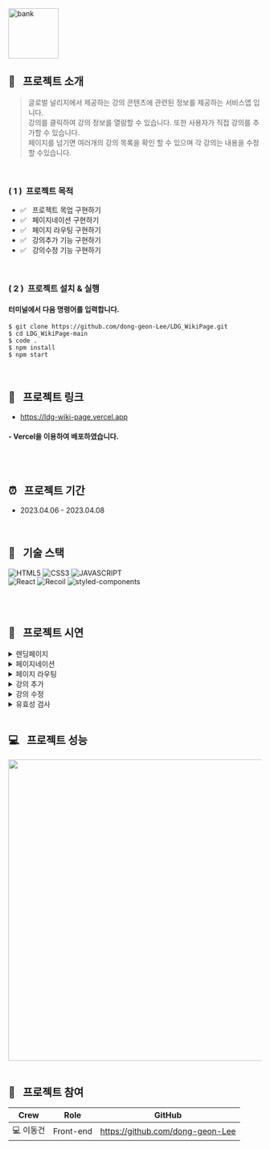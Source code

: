 <img width="100" height="100" alt="bank" src="https://user-images.githubusercontent.com/69576865/230712810-27566d38-e036-4901-b016-1fb37d98363f.png">


## :mag_right: &nbsp; 프로젝트 소개

> 글로벌 널리지에서 제공하는 강의 콘텐츠에 관련된 정보를 제공하는 서비스앱 입니다. </br> 
> 강의를 클릭하여 강의 정보를 열람할 수 있습니다. 또한 사용자가 직접 강의를 추가할 수 있습니다.  
> 페이지를 넘기면 여러개의 강의 목록을 확인 할 수 있으며 각 강의는 내용을 수정할 수있습니다. 

</br>

### ( 1 ) &nbsp;프로젝트 목적  
- :white_check_mark: &nbsp; 프로젝트 목업 구현하기
- :white_check_mark: &nbsp; 페이지네이션 구현하기
- :white_check_mark: &nbsp; 페이지 라우팅 구현하기
- :white_check_mark: &nbsp; 강의추가 기능 구현하기
- :white_check_mark: &nbsp; 강의수정 기능 구현하기
</br>

### ( 2 ) &nbsp;프로젝트 설치 & 실행
#### 터미널에서 다음 명령어를 입력합니다. 

```
$ git clone https://github.com/dong-geon-Lee/LDG_WikiPage.git
$ cd LDG_WikiPage-main 
$ code .
$ npm install
$ npm start
```

<br/>

## :link: &nbsp; 프로젝트 링크 
- https://ldg-wiki-page.vercel.app
#### - Vercel을 이용하여 배포하였습니다.
<br/>
<br/>

## :alarm_clock: &nbsp; 프로젝트 기간
 - 2023.04.06 - 2023.04.08
<br/>

## :seedling: &nbsp; 기술 스택
![HTML5](https://img.shields.io/badge/HTML5-E34F26?style=for-the-badge&logo=HTML5&logoColor=fff)
![CSS3](https://img.shields.io/badge/CSS3-1572B6?style=for-the-badge&logo=CSS3&logoColor=fff)
![JAVASCRIPT](https://img.shields.io/badge/JavaScript-343a40?style=for-the-badge&logo=JavaScript&logoColor=F7DF1E)  
![React](https://img.shields.io/badge/React-444444?style=for-the-badge&logo=React)
![Recoil](https://img.shields.io/badge/Recoil-00A4DC?style=for-the-badge&logo=Relay&logoColor=fff)
![styled-components](https://img.shields.io/badge/styled--Components-DB7093?style=for-the-badge&logo=styled-components&logoColor=fff)
<br/>
<br/>

</br>

## :eyes: &nbsp; 프로젝트 시연
<details>
<summary>렌딩페이지</summary>  
<div markdown="1">
</div>
<img width="600" alt=""
 src="https://user-images.githubusercontent.com/69576865/230716479-4d1184ef-3265-4ee3-b955-11be332b4280.png">
</details>

<details>
<summary>페이지네이션</summary>  
<div markdown="1">
</div>
<img width="600" alt=""
 src="https://user-images.githubusercontent.com/69576865/230716582-007d7528-7317-41e8-a688-e9c5fa61baba.gif">
</details>

<details>
<summary>페이지 라우팅</summary>  
<div markdown="1">
</div>
<img width="600" alt=""
 src="https://user-images.githubusercontent.com/69576865/230716819-5ded7c74-3eb4-4090-bf06-5f2f259c2df3.gif">
</details>

<details>
<summary>강의 추가</summary>  
<div markdown="1">
</div>
<img width="600" alt=""
 src="https://user-images.githubusercontent.com/69576865/230717118-78a8015d-3d6f-4983-9941-ebd3cdc57e32.gif">
</details>

<details>
<summary>강의 수정</summary>  
<div markdown="1">
</div>
<img width="600" alt=""
 src="https://user-images.githubusercontent.com/69576865/230717278-3b282051-66c9-47ab-b23c-099322ecb255.gif">
</details>

<details>
<summary>유효성 검사</summary>  
<div markdown="1">
</div>
<img width="600" alt=""
 src="https://user-images.githubusercontent.com/69576865/230717503-4d19e9ee-388f-4e77-929b-3371d4b60d7d.gif">
</details>
<br/>

## :computer: &nbsp; 프로젝트 성능 
<div>
<img width="600" alt=""
 src="https://user-images.githubusercontent.com/69576865/230717803-6f0d2288-a886-4893-9572-ed33873aec5c.png">
</br>
</br>

## :bust_in_silhouette: &nbsp; 프로젝트 참여 
Crew | Role | GitHub
----- | ----- | -----
💻 이동건 | Front-end | https://github.com/dong-geon-Lee
<br/>
